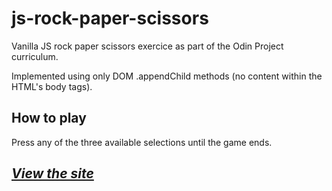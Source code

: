 # js-rock-paper-scissors
Vanilla JS rock paper scissors exercice as part of the Odin Project curriculum.

Implemented using only DOM .appendChild methods (no content within the HTML's body tags).

## How to play

Press any of the three available selections until the game ends.

## _[View the site](https://gabrieldrouin.github.io/js-rock-paper-scissors/)_
